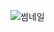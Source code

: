 ![썸네일](https://github.com/parkdaxun/mbti_idealtype/assets/103014831/6edbaab2-f57d-4b1d-8c55-42910a2acb11)
